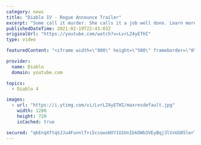 ```yaml
---
category: news
title: "Diablo IV - Rogue Announce Trailer"
excerpt: "Some call it murder. She calls it a job well done. Learn more at Diablo4.com The Rogue is the newest addition to the Diablo IV campfire, combining range and ..."
publishedDateTime: 2021-02-19T22:43:03Z
originalUrl: "https://youtube.com/watch?v=LvrLZ4yETHI"
type: video

featuredContent: "<iframe width=\"800\" height=\"500\" frameborder=\"0\" src=\"https://www.youtube.com/embed/LvrLZ4yETHI\" allow=\"accelerometer; autoplay; encrypted-media; gyroscope; picture-in-picture\" allowfullscreen></iframe>"

provider:
  name: Diablo
  domain: youtube.com

topics:
  - Diablo 4

images:
  - url: "https://i.ytimg.com/vi/LvrLZ4yETHI/maxresdefault.jpg"
    width: 1280
    height: 720
    isCached: true

secured: "qkEnqXftqSJJu4FunnlT+i5ccowsHXY1U1UnIbkDWb3VEyBqj3lVxUG05lerT1va+J6Ek/Lrp7h9CHB/u7zLRKwC5RTvFsBogOPgWil8BYBMKjv9fMi1+iLKOmHI9vpgfDtAm9+9EpMa6BL3cAn4J3KT1cDjrvA8b8yajGMQ0F+NjauJNU7ZonGk1mk4jAPaGowjaxnIOhfdh3lYsQjAJgI+tu+CBKFxLdTv6YYLsWfSTNmxeS6feqhiAFyE8VDqQeOhSQkfqz9oqSIr4pMrXHNT1v7D9vru0y3v2ETcq75Urmg8lvOidM7MDFZG0CO2WfllgUBsgVKhEUYFdQVfHRZzakB4MPd9lCU2pESrWZFtAg7Kg7v0x5Tyfo/g8vNhzVmAr+A29bGu1UhUwrouVgjnPjgHUIcMHlWWFA3+1Gwi0hki8qoYxm7Eu9fXxNui;TSHnmED/3FI/gAySbIu2mw=="
---
```



